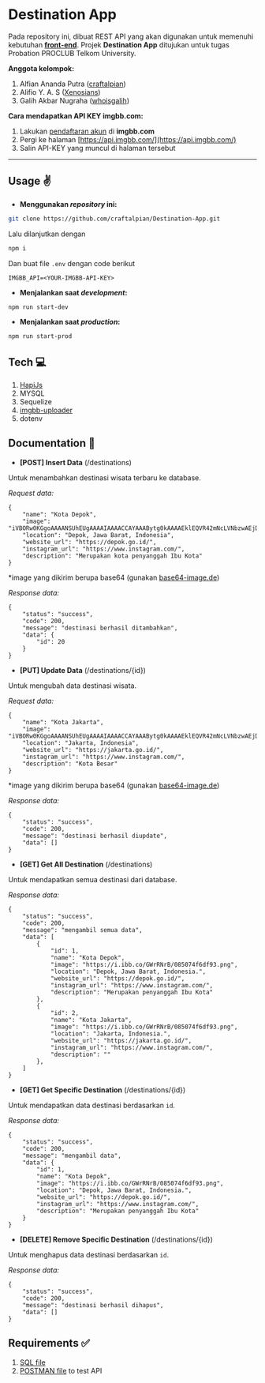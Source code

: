 # Destination App
Pada repository ini, dibuat REST API yang akan digunakan untuk memenuhi kebutuhan __[front-end](https://github.com/whoisgalih/destination-app)__. Projek __Destination App__ ditujukan untuk tugas Probation PROCLUB Telkom University.

__Anggota kelompok:__
1. Alfian Ananda Putra ([craftalpian](https://github.com/craftalpian))
1. Alifio Y. A. S ([Xenosians](https://github.com/Xenosians))
1. Galih Akbar Nugraha ([whoisgalih](https://github.com/whoisgalih))

__Cara mendapatkan API KEY imgbb.com:__
1. Lakukan [pendaftaran akun](https://imgbb.com) di __imgbb.com__
1. Pergi ke halaman [https://api.imgbb.com/](https://api.imgbb.com/)
1. Salin API-KEY yang muncul di halaman tersebut
---

## Usage ✌
* __Menggunakan _repository_ ini:__
```sh
git clone https://github.com/craftalpian/Destination-App.git
```
Lalu dilanjutkan dengan
```sh
npm i
```
Dan buat file `.env` dengan code berikut
```
IMGBB_API=<YOUR-IMGBB-API-KEY>
```


* __Menjalankan saat _development_:__
```sh
npm run start-dev
```

* __Menjalankan saat _production_:__
```sh
npm run start-prod
```

## Tech 💻
1. [HapiJs](https://hapi.dev/)
1. MYSQL
1. Sequelize
1. [imgbb-uploader](https://www.npmjs.com/package/imgbb-uploader)
1. dotenv

## Documentation 📖
* __[POST] Insert Data__ (/destinations)

Untuk menambahkan destinasi wisata terbaru ke database.

_Request data:_
```
{
    "name": "Kota Depok",
    "image": "iVBORw0KGgoAAAANSUhEUgAAAAIAAAACCAYAAABytg0kAAAAEklEQVR42mNcLVNbzwAEjDAGACcSA4kB6ARiAAAAAElFTkSuQmCC",
    "location": "Depok, Jawa Barat, Indonesia",
    "website_url": "https://depok.go.id/",
    "instagram_url": "https://www.instagram.com/",
    "description": "Merupakan kota penyanggah Ibu Kota"
}
```
*image yang dikirim berupa base64 (gunakan [base64-image.de](https://www.base64-image.de/))

_Response data:_
```
{
    "status": "success",
    "code": 200,
    "message": "destinasi berhasil ditambahkan",
    "data": {
        "id": 20
    }
}
```
* __[PUT] Update Data__ (/destinations/{id})

Untuk mengubah data destinasi wisata.

_Request data:_
```
{
    "name": "Kota Jakarta",
    "image": "iVBORw0KGgoAAAANSUhEUgAAAAIAAAACCAYAAABytg0kAAAAEklEQVR42mNcLVNbzwAEjDAGACcSA4kB6ARiAAAAAElFTkSuQmCC",
    "location": "Jakarta, Indonesia",
    "website_url": "https://jakarta.go.id/",
    "instagram_url": "https://www.instagram.com/",
    "description": "Kota Besar"
}
```
*image yang dikirim berupa base64 (gunakan [base64-image.de](https://www.base64-image.de/))

_Response data:_
```
{
    "status": "success",
    "code": 200,
    "message": "destinasi berhasil diupdate",
    "data": []
}
```
* __[GET] Get All Destination__ (/destinations)

Untuk mendapatkan semua destinasi dari database.

_Response data:_
```
{
    "status": "success",
    "code": 200,
    "message": "mengambil semua data",
    "data": [
        {
            "id": 1,
            "name": "Kota Depok",
            "image": "https://i.ibb.co/GWrRNrB/085074f6df93.png",
            "location": "Depok, Jawa Barat, Indonesia.",
            "website_url": "https://depok.go.id/",
            "instagram_url": "https://www.instagram.com/",
            "description": "Merupakan penyanggah Ibu Kota"
        },
        {
            "id": 2,
            "name": "Kota Jakarta",
            "image": "https://i.ibb.co/GWrRNrB/085074f6df93.png",
            "location": "Jakarta, Indonesia.",
            "website_url": "https://jakarta.go.id/",
            "instagram_url": "https://www.instagram.com/",
            "description": ""
        },
    ]
}
```
* __[GET] Get Specific Destination__ (/destinations/{id})

Untuk mendapatkan data destinasi berdasarkan `id`.

_Response data:_
```
{
    "status": "success",
    "code": 200,
    "message": "mengambil data",
    "data": {
        "id": 1,
        "name": "Kota Depok",
        "image": "https://i.ibb.co/GWrRNrB/085074f6df93.png",
        "location": "Depok, Jawa Barat, Indonesia.",
        "website_url": "https://depok.go.id/",
        "instagram_url": "https://www.instagram.com/",
        "description": "Merupakan penyanggah Ibu Kota"
    }
}
```
* __[DELETE] Remove Specific Destination__ (/destinations/{id})

Untuk menghapus data destinasi berdasarkan `id`.

_Response data:_
```
{
    "status": "success",
    "code": 200,
    "message": "destinasi berhasil dihapus",
    "data": []
}
```

## Requirements ✅
1. [SQL file](https://github.com/craftalpian/Destination-App/blob/main/destination_app.sql)
1. [POSTMAN file](https://github.com/craftalpian/Destination-App/blob/main/Destination%20App.postman_collection.json) to test API
